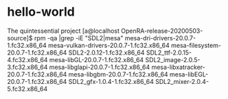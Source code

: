 # hello-world
The quintessential project
[a@localhost OpenRA-release-20200503-source]$ rpm -qa |grep -iE "SDL2|mesa"
mesa-dri-drivers-20.0.7-1.fc32.x86_64
mesa-vulkan-drivers-20.0.7-1.fc32.x86_64
mesa-filesystem-20.0.7-1.fc32.x86_64
SDL2-2.0.12-1.fc32.x86_64
SDL2_ttf-2.0.15-4.fc32.x86_64
mesa-libGL-20.0.7-1.fc32.x86_64
SDL2_image-2.0.5-3.fc32.x86_64
mesa-libglapi-20.0.7-1.fc32.x86_64
mesa-libxatracker-20.0.7-1.fc32.x86_64
mesa-libgbm-20.0.7-1.fc32.x86_64
mesa-libEGL-20.0.7-1.fc32.x86_64
SDL2_gfx-1.0.4-1.fc32.x86_64
SDL2_mixer-2.0.4-5.fc32.x86_64
